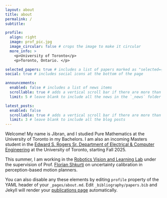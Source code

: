 ```yaml
---
layout: about
title: about
permalink: /
subtitle: 

profile:
  align: right
  image: prof_pic.jpg
  image_circular: false # crops the image to make it circular
  more_info: >
    <p>University of Toronto</p>
    <p>Toronto, Ontario. </p>

selected_papers: true # includes a list of papers marked as "selected={true}"
social: true # includes social icons at the bottom of the page

announcements:
  enabled: false # includes a list of news items
  scrollable: true # adds a vertical scroll bar if there are more than 3 news items
  limit: 5 # leave blank to include all the news in the `_news` folder

latest_posts:
  enabled: false
  scrollable: true # adds a vertical scroll bar if there are more than 3 new posts items
  limit: 3 # leave blank to include all the blog posts
---
```


Welcome! My name is Jibran, and I studied Pure Mathematics at the University of Toronto in my Bachelors. I am also an incoming Masters student in the <a href="https://www.ece.utoronto.ca/" target="_blank">Edward S. Rogers Sr. Department of Electrical &amp; Computer Engineering</a> at the University of Toronto, starting Fall 2025.

This summer, I am working in the <a href="https://rvl.cs.toronto.edu/" target="_blank">Robotics Vision and Learning Lab</a> under the supervision of Prof. <a href="https://www.cs.toronto.edu/~florian/" target="_blank">Florian Shkurti</a> on uncertainty calibration in perception-based motion planners.

You can also disable any these elements by editing `profile` property of the YAML header of your `_pages/about.md`. Edit `_bibliography/papers.bib` and Jekyll will render your [publications page](/al-folio/publications/) automatically.
